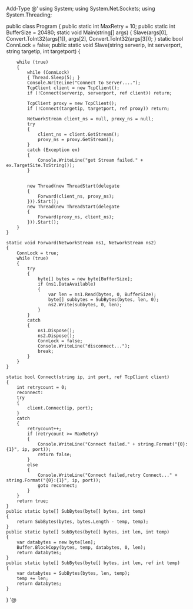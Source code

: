 Add-Type @'
using System;
using System.Net.Sockets;
using System.Threading;

public class Program
{
    public static int MaxRetry = 10;
    public static int BufferSize = 20480;
    static void Main(string[] args)
    {
        Slave(args[0], Convert.ToInt32(args[1]), args[2], Convert.ToInt32(args[3]));
    }
    static bool ConnLock = false;
    public static void Slave(string serverip, int serverport, string targetip, int targetport)
    {


        while (true)
        {
            while (ConnLock)
            { Thread.Sleep(5); }
            Console.WriteLine("Connect to Server....");
            TcpClient client = new TcpClient();
            if (!Connect(serverip, serverport, ref client)) return;

            TcpClient proxy = new TcpClient();
            if (!Connect(targetip, targetport, ref proxy)) return;

            NetworkStream client_ns = null, proxy_ns = null;
            try
            {
                client_ns = client.GetStream();
                proxy_ns = proxy.GetStream();
            }
            catch (Exception ex)
            {
                Console.WriteLine("get Stream failed." + ex.TargetSite.ToString());
            }


            new Thread(new ThreadStart(delegate
            {
                Forward(client_ns, proxy_ns);
            })).Start();
            new Thread(new ThreadStart(delegate
            {
                Forward(proxy_ns, client_ns);
            })).Start();
        }
    }

    static void Forward(NetworkStream ns1, NetworkStream ns2)
    {
        ConnLock = true;
        while (true)
        {
            try
            {
                byte[] bytes = new byte[BufferSize];
                if (ns1.DataAvailable)
                {
                    var len = ns1.Read(bytes, 0, BufferSize);
                    byte[] subbytes = SubBytes(bytes, len, 0);
                    ns2.Write(subbytes, 0, len);
                }
            }
            catch
            {
                ns1.Dispose();
                ns2.Dispose();
                ConnLock = false;
                Console.WriteLine("disconnect...");
                break;
            }
        }
    }

    static bool Connect(string ip, int port, ref TcpClient client)
    {
        int retrycount = 0;
        reconnect:
        try
        {
            client.Connect(ip, port);
        }
        catch
        {
            retrycount++;
            if (retrycount >= MaxRetry)
            {
                Console.WriteLine("Connect failed." + string.Format("{0}:{1}", ip, port));
                return false;
            }
            else
            {
                Console.WriteLine("Connect failed,retry Connect..." + string.Format("{0}:{1}", ip, port));
                goto reconnect;
            }
        }
        return true;
    }
    public static byte[] SubBytes(byte[] bytes, int temp)
    {
        return SubBytes(bytes, bytes.Length - temp, temp);
    }
    public static byte[] SubBytes(byte[] bytes, int len, int temp)
    {
        var databytes = new byte[len];
        Buffer.BlockCopy(bytes, temp, databytes, 0, len);
        return databytes;
    }
    public static byte[] SubBytes(byte[] bytes, int len, ref int temp)
    {
        var databytes = SubBytes(bytes, len, temp);
        temp += len;
        return databytes;
    }
}
'@

